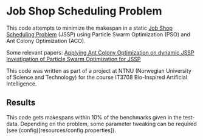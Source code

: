 # Job Shop Scheduling Problem

This code attempts to minimize the makespan in a static [Job Shop Scheduling Problem](https://en.wikipedia.org/wiki/Job_shop_scheduling) (JSSP) using Particle Swarm Optimization (PSO) and Ant Colony Optimization (ACO).

Some relevant papers:
[Applying Ant Colony Optimization on dynamic JSSP](https://www.researchgate.net/publication/220650606_Applying_Ant_Colony_Optimisation_ACO_algorithm_to_dynamic_job_shop_scheduling_problems)
[Investigation of Particle Swarm Optimization for JSSP](https://ieeexplore.ieee.org/document/4344618)

This code was written as part of a project at NTNU (Norwegian University of Science and Technology) for the course IT3708 Bio-Inspired Artificial Intelligence.

## Results

This code gets makespans within 10% of the benchmarks given in the test-data.
Depending on the problem, some parameter tweaking can be required (see (config)[resources/config.properties]).